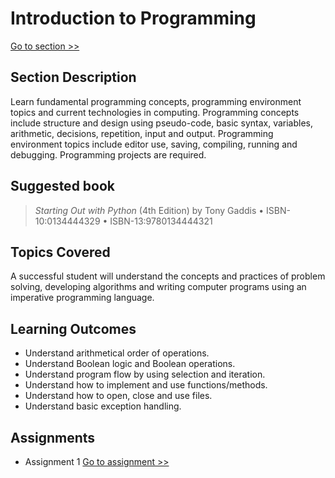 # Introduction to Programming

[Go to section >>](\1.IntroductionToProgramming)

## Section Description

Learn fundamental programming concepts, programming environment topics and current technologies in computing. Programming concepts include structure and design using pseudo-code, basic syntax, variables, arithmetic, decisions, repetition, input and output. Programming environment topics include editor use, saving, compiling, running and debugging. Programming projects are required.

## Suggested book 

> *Starting Out with Python* (4th Edition) by Tony Gaddis • ISBN-10:0134444329 • ISBN-13:9780134444321

## Topics Covered 

A successful student will understand the concepts and practices of problem solving, developing algorithms and writing computer programs using an imperative programming language. 

## Learning Outcomes 

*   Understand arithmetical order of operations.
*   Understand Boolean logic and Boolean operations.
*   Understand program flow by using selection and iteration.
*   Understand how to implement and use functions/methods.
*   Understand how to open, close and use files.
*   Understand basic exception handling.

## Assignments

*   Assignment 1 [Go to assignment >>](1.IntroductionToProgramming\Assignment1.md)